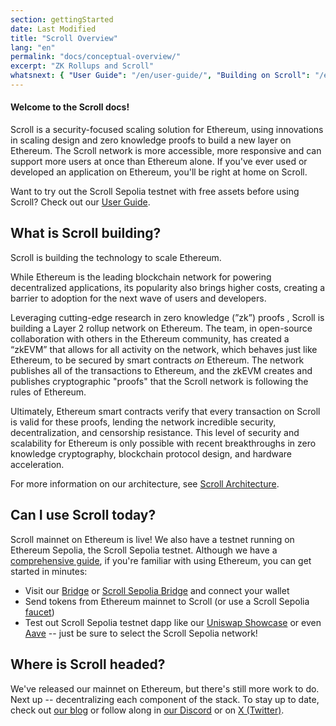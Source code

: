 ```yaml
---
section: gettingStarted
date: Last Modified
title: "Scroll Overview"
lang: "en"
permalink: "docs/conceptual-overview/"
excerpt: "ZK Rollups and Scroll"
whatsnext: { "User Guide": "/en/user-guide/", "Building on Scroll": "/en/developers/" }
---
```


#### Welcome to the Scroll docs!

Scroll is a security-focused scaling solution for Ethereum, using innovations in scaling design and zero knowledge proofs to build a new layer on Ethereum. The Scroll network is more accessible, more responsive and can support more users at once than Ethereum alone. If you've ever used or developed an application on Ethereum, you'll be right at home on Scroll.

Want to try out the Scroll Sepolia testnet with free assets before using Scroll? Check out our [User Guide](/user-guide/).

## What is Scroll building?

Scroll is building the technology to scale Ethereum.

While Ethereum is the leading blockchain network for powering decentralized applications, its popularity also brings higher costs, creating a barrier to adoption for the next wave of users and developers.

Leveraging cutting-edge research in zero knowledge (”zk”) proofs , Scroll is building a Layer 2 rollup network on Ethereum. The team, in open-source collaboration with others in the Ethereum community, has created a “zkEVM” that allows for all activity on the network, which behaves just like Ethereum, to be secured by smart contracts _on_ Ethereum. The network publishes all of the transactions to Ethereum, and the zkEVM creates and publishes cryptographic "proofs" that the Scroll network is following the rules of Ethereum.

Ultimately, Ethereum smart contracts verify that every transaction on Scroll is valid for these proofs, lending the network incredible security, decentralization, and censorship resistance. This level of security and scalability for Ethereum is only possible with recent breakthroughs in zero knowledge cryptography, blockchain protocol design, and hardware acceleration.

<!-- TODO: Confirm Architecture page exists -->

For more information on our architecture, see [Scroll Architecture](/technology/).

## Can I use Scroll today?

Scroll mainnet on Ethereum is live! We also have a testnet running on Ethereum Sepolia, the Scroll Sepolia testnet. Although we have a [comprehensive guide](/user-guide/), if you're familiar with using Ethereum, you can get started in minutes:

- Visit our [Bridge](https://scroll.io/bridge) or [Scroll Sepolia Bridge](https://sepolia.scroll.io/bridge) and connect your wallet
- Send tokens from Ethereum mainnet to Scroll (or use a Scroll Sepolia [faucet](/user-guide/faucet))
- Test out Scroll Sepolia testnet dapp like our [Uniswap Showcase](http://uniswap-showcase.sepolia.scroll.xyz/) or even [Aave](https://app.aave.com/) -- just be sure to select the Scroll Sepolia network!

## Where is Scroll headed?

We've released our mainnet on Ethereum, but there's still more work to do. Next up -- decentralizing each component of the stack. To stay up to date, check out [our blog](https://scroll.io/blog) or follow along in [our Discord](https://discord.gg/scroll) or on [X (Twitter)](https://x.com/scroll_zkp).
